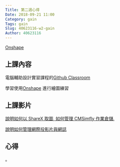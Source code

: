 ```yaml
---
Title: 第二週心得
Date: 2018-09-21 11:00
Category: gain
Tags: gain
Slug: 40623116-w2-gain
Author: 40623116
---
```


[Onshape](https://www.onshape.com/)

<!-- PELICAN_END_SUMMARY -->

上課內容
----

電腦輔助設計實習課程的[Github Classroom](https://github.com/mdecadp2018/)

學習使用[Onshape](https://www.onshape.com/) 進行繪圖練習

上課影片
----

[說明如何以 ShareX 取圖, 如何管理 CMSimfly 作業倉儲.](https://www.youtube.com/watch?v=hEkMv2KqixY)

[說明如何管理網際投影片與網誌](https://www.youtube.com/watch?v=PNfuu95a3ns)

心得
----
。

